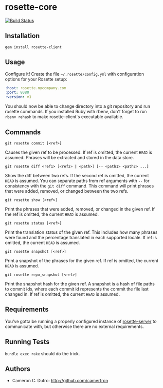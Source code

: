 rosette-core
========

[![Build Status](https://travis-ci.org/rosette-proj/rosette-client.svg?branch=master)](https://travis-ci.org/rosette-proj/rosette-client.svg?branch=master)

## Installation

`gem install rosette-client`

## Usage

Configure it! Create the file `~/.rosette/config.yml` with configuration options for your Rosette setup:

```yaml
:host: rosette.mycompany.com
:port: 8080
:version: v1
```

You should now be able to change directory into a git repository and run rosette commands. If you installed Ruby with rbenv, don't forget to run `rbenv rehash` to make rosette-client's executable available.

## Commands

`git rosette commit [<ref>]`

Causes the given ref to be processed. If ref is omitted, the current `HEAD` is assumed. Phrases will be extracted and stored in the data store.

`git rosette diff <ref1> [<ref2> | <path>] [-- <path1> <path2> ...]`

Show the diff between two refs. If the second ref is omitted, the current `HEAD` is assumed. You can separate paths from ref arguments with `--` for consistency with the `git diff` command. This command will print phrases that were added, removed, or changed between the two refs.

`git rosette show [<ref>]`

Print the phrases that were added, removed, or changed in the given ref. If the ref is omitted, the current `HEAD` is assumed.

`git rosette status [<ref>]`

Print the translation status of the given ref. This includes how many phrases were found and the percentage translated in each supported locale. If ref is omitted, the current `HEAD` is assumed.

`git rosette snapshot [<ref>]`

Print a snapshot of the phrases for the given ref. If ref is omitted, the current `HEAD` is assumed.

`git rosette repo_snapshot [<ref>]`

Print the snapshot hash for the given ref. A snapshot is a hash of file paths to commit ids, where each commit id represents the commit the file last changed in. If ref is omitted, the current `HEAD` is assumed.

## Requirements

You've gotta be running a properly configured instance of [rosette-server](https://github.com/rosette-proj/rosette-server) to communicate with, but otherwise there are no external requirements.

## Running Tests

`bundle exec rake` should do the trick.

## Authors

* Cameron C. Dutro: http://github.com/camertron
